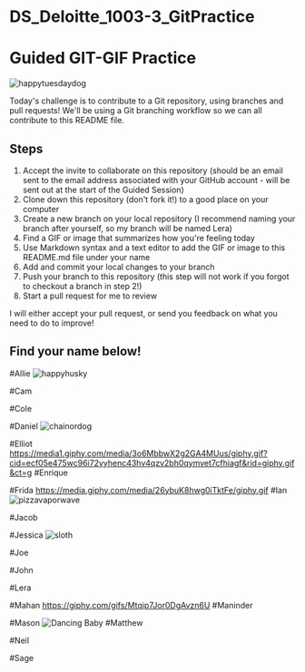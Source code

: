 # DS_Deloitte_1003-3_GitPractice


# Guided GIT-GIF Practice

![happytuesdaydog](https://media.giphy.com/media/kRUEMs3TPopojqb7cN/giphy-downsized.gif)


Today's challenge is to contribute to a Git repository, using branches and pull requests! We'll be using a Git branching workflow so we can all contribute to this README file.

## Steps

1. Accept the invite to collaborate on this repository (should be an email sent to the email address associated with your GitHub account - will be sent out at the start of the Guided Session)
2. Clone down this repository (don't fork it!) to a good place on your computer
3. Create a new branch on your local repository (I recommend naming your branch after yourself, so my branch will be named Lera)
4. Find a GIF or image that summarizes how you're feeling today
5. Use Markdown syntax and a text editor to add the GIF or image to this README.md file under your name
6. Add and commit your local changes to your branch
7. Push your branch to this repository (this step will not work if you forgot to checkout a branch in step 2!)
8. Start a pull request for me to review

I will either accept your pull request, or send you feedback on what you need to do to improve!

## Find your name below!

#Allie 
![happyhusky](https://media.giphy.com/media/ork2E1TWj802SBFHUy/giphy.gif)

#Cam

#Cole

#Daniel
![chainordog](https://media.tenor.com/Y-txuzZqW84AAAAC/cute-anime-chainsaw-man.gif)

#Elliot  
https://media1.giphy.com/media/3o6MbbwX2g2GA4MUus/giphy.gif?cid=ecf05e475wc96i72yyhenc43hv4qzv2bh0qymvet7cfhiagf&rid=giphy.gif&ct=g
#Enrique

#Frida
https://media.giphy.com/media/26ybuK8hwg0iTktFe/giphy.gif
#Ian
![pizzavaporwave](https://media0.giphy.com/media/UDvlM48DtAoo0/giphy.gif?cid=ecf05e478r9zb464dplyk0ynhrgfy62lnft5bduvl35gy6n7&rid=giphy.gif&ct=g)

#Jacob

#Jessica
![sloth](https://media.giphy.com/media/3NtY188QaxDdC/giphy-downsized.gif)

#Joe

#John

#Lera

#Mahan
https://giphy.com/gifs/Mtqip7Jor0DgAvzn6U
#Maninder

#Mason
![Dancing Baby](https://media.giphy.com/media/Xw6yFn7frR3Y4/giphy.gif)
#Matthew

#Neil

#Sage
